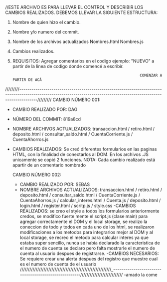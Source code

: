 //ESTE ARCHIVO ES PARA LLEVAR EL CONTROL Y DESCRIBIR LOS CAMBIOS REALIZADOS.
DEBEMOS LLEVAR LA SIGUIENTE ESTRUCTURA:

1. Nombre de quien hizo el cambio.
2. Nombre y/o numero del commit.
3. Nombre de los archivos actualizados
        Nombres.html
        Nombres.js
4. Cambios realizados.
5. REQUISITOS: Agregar comentarios en el codigo ejemplo: "NUEVO" a partir de la linea de codigo donde comencé a escribir.


                                                                COMENZAR A PARTIR DE ACÁ
/////////---------------------------------------------------------------------------------------------------------------------------------------------------------------------/////////
CAMBIO NÚMERO 001: 

- CAMBIO REALIZADO POR:
     DAG
- NÚMERO DEL COMMIT:
    819a8cd
- NOMBRE ARCHIVOS ACTUALIZADOS:
    transaccion.html / retiro.html / deposito.html / consultar_saldo.html / CuentaCorriente.js / CuentaAhorros.js
- CAMBIOS REALIZADOS:
    Se creó diferentes formularios en las paginas HTML, con la finalidad de conectarlos al DOM. En los archivos .JS unicamente se copió 2 funciones. NOTA: Cada cambio realizado está apartir de un
    comentario nombrado <!--NUEVO-->

  CAMBIO NÚMERO 002: 
  - CAMBIO REALIZADO POR:
    SEBAS
  - NOMBRE ARCHIVOS ACTUALIZADOS:
      transaccion.html / retiro.html / deposito.html / consultar_saldo.html / CuentaCorriente.js / CuentaAhorros.js / calcular_interes.html / Cuenta.js / deposito.html / login.html / register.html / scritp.js / style.css
  -CAMBIOS REALIZADOS:
      se creo el style a todos los formularios anteriormente credos, se modifico fuerte mente el script.js (clase main) para agregar correctamente el DOM y el local storage, se realizo la coneccion de todo y todos en cada uno de los html, se realizaron modificaciones a los metodos para integrarlos mejor al DOM y al local storage, se recreo el metodo para calcular interes ya que estaba super sencillo, nunca se habia declarado la caracteristica de el numero de cuenta se declaro pero falta mostrarle el numero de cuenta al usuario despues de registrarse.
 -CAMBIOS NECESARIOS:
     Se requiere crear una alerta despues del registro que muestre cual es el numero de cuenta de el usuario
//////////////////////////////////////////////////////////_------------------------------------------------------///////////////////////////
-amado la come



